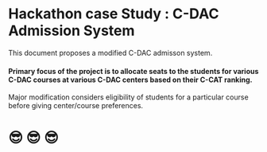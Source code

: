 # Hackathon case Study :  C-DAC Admission System
This document proposes a modified C-DAC admisson system.

#### Primary focus of the project is to allocate seats to the students for various C-DAC courses at various C-DAC centers based on their C-CAT ranking. 
Major modification considers eligibility of students for a particular course before giving center/course preferences. 

# :sunglasses: :sunglasses: :sunglasses:
